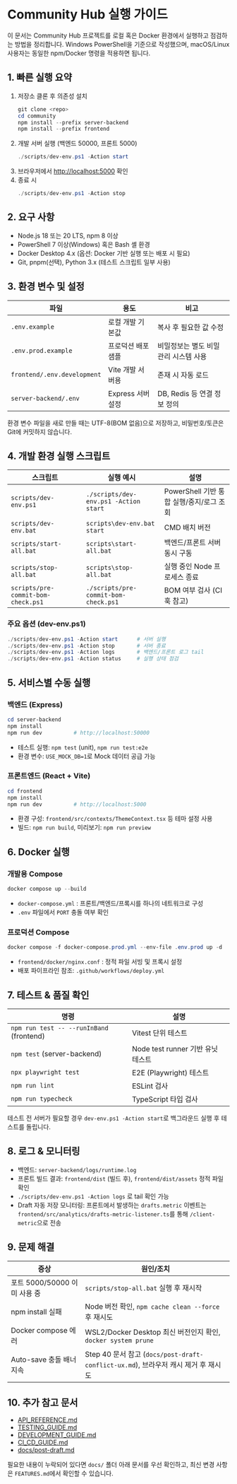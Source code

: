 ﻿# Community Hub 실행 가이드

이 문서는 Community Hub 프로젝트를 로컬 혹은 Docker 환경에서 실행하고 점검하는 방법을 정리합니다. Windows PowerShell을 기준으로 작성했으며, macOS/Linux 사용자는 동일한 npm/Docker 명령을 적용하면 됩니다.

## 1. 빠른 실행 요약
1. 저장소 클론 후 의존성 설치
   ```powershell
   git clone <repo>
   cd community
   npm install --prefix server-backend
   npm install --prefix frontend
   ```
2. 개발 서버 실행 (백엔드 50000, 프론트 5000)
   ```powershell
   ./scripts/dev-env.ps1 -Action start
   ```
3. 브라우저에서 <http://localhost:5000> 확인
4. 종료 시
   ```powershell
   ./scripts/dev-env.ps1 -Action stop
   ```

## 2. 요구 사항
- Node.js 18 또는 20 LTS, npm 8 이상
- PowerShell 7 이상(Windows) 혹은 Bash 셸 환경
- Docker Desktop 4.x (옵션: Docker 기반 실행 또는 배포 시 필요)
- Git, pnpm(선택), Python 3.x (테스트 스크립트 일부 사용)

## 3. 환경 변수 및 설정
| 파일 | 용도 | 비고 |
| --- | --- | --- |
| `.env.example` | 로컬 개발 기본값 | 복사 후 필요한 값 수정 |
| `.env.prod.example` | 프로덕션 배포 샘플 | 비밀정보는 별도 비밀 관리 시스템 사용 |
| `frontend/.env.development` | Vite 개발 서버용 | 존재 시 자동 로드 |
| `server-backend/.env` | Express 서버 설정 | DB, Redis 등 연결 정보 정의 |

환경 변수 파일을 새로 만들 때는 UTF-8(BOM 없음)으로 저장하고, 비밀번호/토큰은 Git에 커밋하지 않습니다.

## 4. 개발 환경 실행 스크립트
| 스크립트 | 실행 예시 | 설명 |
| --- | --- | --- |
| `scripts/dev-env.ps1` | `./scripts/dev-env.ps1 -Action start` | PowerShell 기반 통합 실행/중지/로그 조회 |
| `scripts/dev-env.bat` | `scripts\dev-env.bat start` | CMD 배치 버전 |
| `scripts/start-all.bat` | `scripts\start-all.bat` | 백엔드/프론트 서버 동시 구동 |
| `scripts/stop-all.bat` | `scripts\stop-all.bat` | 실행 중인 Node 프로세스 종료 |
| `scripts/pre-commit-bom-check.ps1` | `./scripts/pre-commit-bom-check.ps1` | BOM 여부 검사 (CI 훅 참고) |

### 주요 옵션 (dev-env.ps1)
```powershell
./scripts/dev-env.ps1 -Action start      # 서버 실행
./scripts/dev-env.ps1 -Action stop       # 서버 종료
./scripts/dev-env.ps1 -Action logs       # 백엔드/프론트 로그 tail
./scripts/dev-env.ps1 -Action status     # 실행 상태 점검
```

## 5. 서비스별 수동 실행
### 백엔드 (Express)
```powershell
cd server-backend
npm install
npm run dev          # http://localhost:50000
```
- 테스트 실행: `npm test` (unit), `npm run test:e2e`
- 환경 변수: `USE_MOCK_DB=1`로 Mock 데이터 공급 가능

### 프론트엔드 (React + Vite)
```powershell
cd frontend
npm install
npm run dev          # http://localhost:5000
```
- 환경 구성: `frontend/src/contexts/ThemeContext.tsx` 등 테마 설정 사용
- 빌드: `npm run build`, 미리보기: `npm run preview`

## 6. Docker 실행
### 개발용 Compose
```powershell
docker compose up --build
```
- `docker-compose.yml` : 프론트/백엔드/프록시를 하나의 네트워크로 구성
- `.env` 파일에서 `PORT` 충돌 여부 확인

### 프로덕션 Compose
```powershell
docker compose -f docker-compose.prod.yml --env-file .env.prod up -d
```
- `frontend/docker/nginx.conf` : 정적 파일 서빙 및 프록시 설정
- 배포 파이프라인 참조: `.github/workflows/deploy.yml`

## 7. 테스트 & 품질 확인
| 명령 | 설명 |
| --- | --- |
| `npm run test -- --runInBand` (frontend) | Vitest 단위 테스트 |
| `npm test` (server-backend) | Node test runner 기반 유닛 테스트 |
| `npx playwright test` | E2E (Playwright) 테스트 |
| `npm run lint` | ESLint 검사 |
| `npm run typecheck` | TypeScript 타입 검사 |

테스트 전 서버가 필요할 경우 `dev-env.ps1 -Action start`로 백그라운드 실행 후 테스트를 돌립니다.

## 8. 로그 & 모니터링
- 백엔드: `server-backend/logs/runtime.log`
- 프론트 빌드 결과: `frontend/dist` (빌드 후), `frontend/dist/assets` 정적 파일 확인
- `./scripts/dev-env.ps1 -Action logs` 로 tail 확인 가능
- Draft 자동 저장 모니터링: 프론트에서 발생하는 `drafts.metric` 이벤트는 `frontend/src/analytics/drafts-metric-listener.ts`를 통해 `/client-metric`으로 전송

## 9. 문제 해결
| 증상 | 원인/조치 |
| --- | --- |
| 포트 5000/50000 이미 사용 중 | `scripts/stop-all.bat` 실행 후 재시작 |
| npm install 실패 | Node 버전 확인, `npm cache clean --force` 후 재시도 |
| Docker compose 에러 | WSL2/Docker Desktop 최신 버전인지 확인, `docker system prune` |
| Auto-save 충돌 배너 지속 | Step 40 문서 참고 (`docs/post-draft-conflict-ux.md`), 브라우저 캐시 제거 후 재시도 |

## 10. 추가 참고 문서
- [API_REFERENCE.md](./API_REFERENCE.md)
- [TESTING_GUIDE.md](./TESTING_GUIDE.md)
- [DEVELOPMENT_GUIDE.md](./DEVELOPMENT_GUIDE.md)
- [CI_CD_GUIDE.md](./CI_CD_GUIDE.md)
- [docs/post-draft.md](./docs/post-draft.md)

필요한 내용이 누락되어 있다면 `docs/` 폴더 아래 문서를 우선 확인하고, 최신 변경 사항은 `FEATURES.md`에서 확인할 수 있습니다.
